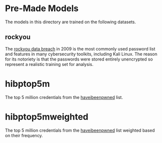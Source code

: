 # Pre-Made Models

The models in this directory are trained on the following datasets.

## rockyou

The [rockyou data breach](https://en.wikipedia.org/wiki/RockYou#Data_breach) in 2009 is the most commonly used password list and features in many cybersecurity toolkits, including Kali Linux. The reason for its notoriety is that the passwords were stored entirely unencrypted so represent a realistic training set for analysis.

# hibptop5m

The top 5 million credentials from the [haveibeenpwned](https://haveibeenpwned.com/) list.

# hibptop5mweighted

The top 5 million credentials from the [haveibeenpwned](https://haveibeenpwned.com/) list weighted based on their frequency.